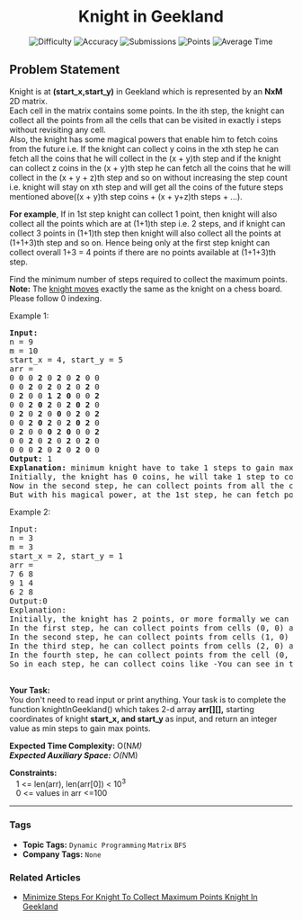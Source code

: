 <h1 align="center">Knight in Geekland</h1>

<p align="center">
  <img alt="Difficulty" title="Difficulty" src="https://custom-icon-badges.demolab.com/badge/Difficulty: Medium-1F222E?style=for-the-badge&logoColor=white&logo=fire"/>
  <img alt="Accuracy" title="Accuracy" src="https://custom-icon-badges.demolab.com/badge/Accuracy: 65.86%25-1F222E?style=for-the-badge&logoColor=white&logo=target"/>
  <img alt="Submissions" title="Submissions" src="https://custom-icon-badges.demolab.com/badge/Submissions: 18K+-1F222E?style=for-the-badge&logoColor=white&logo=repo"/>
  <img alt="Points" title="Points" src="https://custom-icon-badges.demolab.com/badge/Points: 4-1F222E?style=for-the-badge&logoColor=white&logo=award"/>
  <img alt="Average Time" title="Average Time" src="https://custom-icon-badges.demolab.com/badge/Average%20Time: N/A-1F222E?style=for-the-badge&logoColor=white&logo=clock"/>
</p>

## Problem Statement

Knight is at <b>(start_x,start_y)</b> in Geekland which is represented by an <b>NxM</b> 2D matrix.<br>Each cell in the matrix contains some points. In the ith step, the knight can collect all the points from all the cells that can be visited in exactly i steps without revisiting any cell.<br>Also, the knight has some magical powers that enable him to fetch coins from the future i.e. If the knight can collect y coins in the xth step he can fetch all the coins that he will collect in the (x + y)th step and if the knight can collect z coins in the (x + y)th step he can fetch all the coins that he will collect in the (x + y + z)th step and so on without increasing the step count i.e. knight will stay on xth step and will get all the coins of the future steps mentioned above((x + y)th step coins + (x + y+z)th steps + ...).

<b>For example</b>, If in 1st step knight can collect 1 point, then knight will also collect all the points which are at (1+1)th step i.e. 2 steps, and if knight can collect 3 points in (1+1)th step then knight will also collect all the points at (1+1+3)th step and so on. Hence being only at the first step knight can collect overall 1+3 = 4 points if there are no points available at (1+1+3)th step.

Find the minimum number of steps required to collect the maximum points.<br><b>Note:</b> The [knight moves](https://en.wikipedia.org/wiki/Knight_(chess)#:~:text=Compared%20to%20other%20chess%20pieces,pieces%20to%20reach%20its%20destination.) exactly the same as the knight on a chess board. Please follow 0 indexing.

Example 1:

<pre><b>Input:</b>
n = 9
m = 10
start_x = 4, start_y = 5
arr =
0 0 0 <b>2</b> 0 <b>2</b> 0 <b>2</b> 0 0
0 0 <b>2</b> 0 <b>2</b> 0 <b>2</b> 0 <b>2</b> 0
0 <b>2</b> 0 0 <b>1</b> <b>2</b> <b>0</b> 0 0 <b>2</b>
0 0 <b>2</b> <b>0</b> <b>2</b> 0 <b>2</b> <b>0</b> <b>2</b> 0
0 <b>2</b> 0 <b>2</b> 0 <b>0</b> 0 <b>2</b> 0 <b>2</b>
0 0 <b>2</b> <b>0</b> <b>2</b> 0 <b>2</b> <b>0</b> <b>2</b> 0
0 <b>2</b> 0 0 <b>0</b> <b>2</b> <b>0</b> 0 0 <b>2</b>
0 0 <b>2</b> 0 <b>2</b> 0 <b>2</b> 0 <b>2</b> 0
0 0 0 <b>2</b> 0 <b>2</b> 0 <b>2</b> 0 0
<b>Output:</b> 1
<b>Explanation:</b> minimum knight have to take 1 steps to gain maximum points.
Initially, the knight has 0 coins, he will take 1 step to collect 1 point (sum of cells denoted in red color).
Now in the second step, he can collect points from all the cells colored green i.e. 64 points.
But with his magical power, at the 1st step, he can fetch points from the (1 + 1)th step. Therefore he can collect 1 + 64 coins at step 1 only. Hence answer is 1.
</pre>

Example 2:

<pre>Input:
n = 3 
m = 3
start_x = 2, start_y = 1
arr =
7 6 8
9 1 4
6 2 8
Output:0
Explanation:
Initially, the knight has 2 points, or more formally we can say that at the 0th step knight has 2 points.
In the first step, he can collect points from cells (0, 0) and (0, 2) i.e. 15 points.
In the second step, he can collect points from cells (1, 0) and (1, 2) i.e. 13 coins.
In the third step, he can collect points from cells (2, 0) and (2, 2) i.e. 14 points.
In the fourth step, he can collect points from the cell (0, 1) i.e. 6 points.
So in each step, he can collect coins like -You can see in the below image  Knight can collect 15 coins in the 0th step only

</pre>

<b>Your Task:</b><br>You don't need to read input or print anything. Your task is to complete the function knightInGeekland() which takes 2-d array <b>arr[][],</b> starting coordinates of knight <b>start_x, and start_y </b>as input, and return an integer value as min steps to gain max points.

<b>Expected Time Complexity:</b> O(N*M)<br><b>Expected Auxiliary Space:</b> O(N*M)

<b>Constraints:</b><br>   1 <= len(arr), len(arr[0]) < 10<sup>3</sup><br>   0 <= values in arr <=100


<hr>

### Tags
- **Topic Tags:** `Dynamic Programming` `Matrix` `BFS`
- **Company Tags:** `None`

### Related Articles
- [Minimize Steps For Knight To Collect Maximum Points Knight In Geekland](https://www.geeksforgeeks.org/minimize-steps-for-knight-to-collect-maximum-points-knight-in-geekland/)
